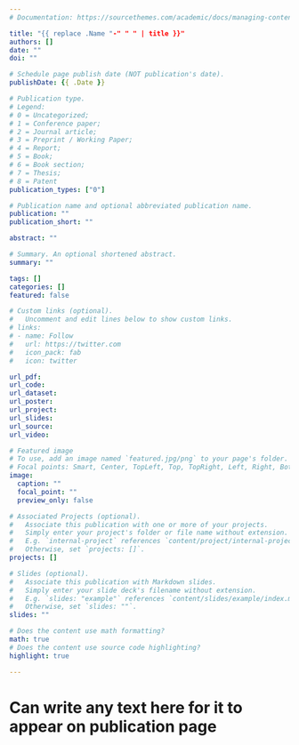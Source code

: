 ```yaml
---
# Documentation: https://sourcethemes.com/academic/docs/managing-content/

title: "{{ replace .Name "-" " " | title }}"
authors: []
date: ""
doi: ""

# Schedule page publish date (NOT publication's date).
publishDate: {{ .Date }}

# Publication type.
# Legend: 
# 0 = Uncategorized; 
# 1 = Conference paper; 
# 2 = Journal article;
# 3 = Preprint / Working Paper; 
# 4 = Report; 
# 5 = Book; 
# 6 = Book section;
# 7 = Thesis; 
# 8 = Patent
publication_types: ["0"]

# Publication name and optional abbreviated publication name.
publication: ""
publication_short: ""

abstract: ""

# Summary. An optional shortened abstract.
summary: ""

tags: []
categories: []
featured: false

# Custom links (optional).
#   Uncomment and edit lines below to show custom links.
# links:
# - name: Follow
#   url: https://twitter.com
#   icon_pack: fab
#   icon: twitter

url_pdf:
url_code:
url_dataset:
url_poster:
url_project:
url_slides:
url_source:
url_video:

# Featured image
# To use, add an image named `featured.jpg/png` to your page's folder. 
# Focal points: Smart, Center, TopLeft, Top, TopRight, Left, Right, BottomLeft, Bottom, BottomRight.
image:
  caption: ""
  focal_point: ""
  preview_only: false

# Associated Projects (optional).
#   Associate this publication with one or more of your projects.
#   Simply enter your project's folder or file name without extension.
#   E.g. `internal-project` references `content/project/internal-project/index.md`.
#   Otherwise, set `projects: []`.
projects: []

# Slides (optional).
#   Associate this publication with Markdown slides.
#   Simply enter your slide deck's filename without extension.
#   E.g. `slides: "example"` references `content/slides/example/index.md`.
#   Otherwise, set `slides: ""`.
slides: ""

# Does the content use math formatting?
math: true
# Does the content use source code highlighting?
highlight: true

---
```


# Can write any text here for it to appear on publication page
